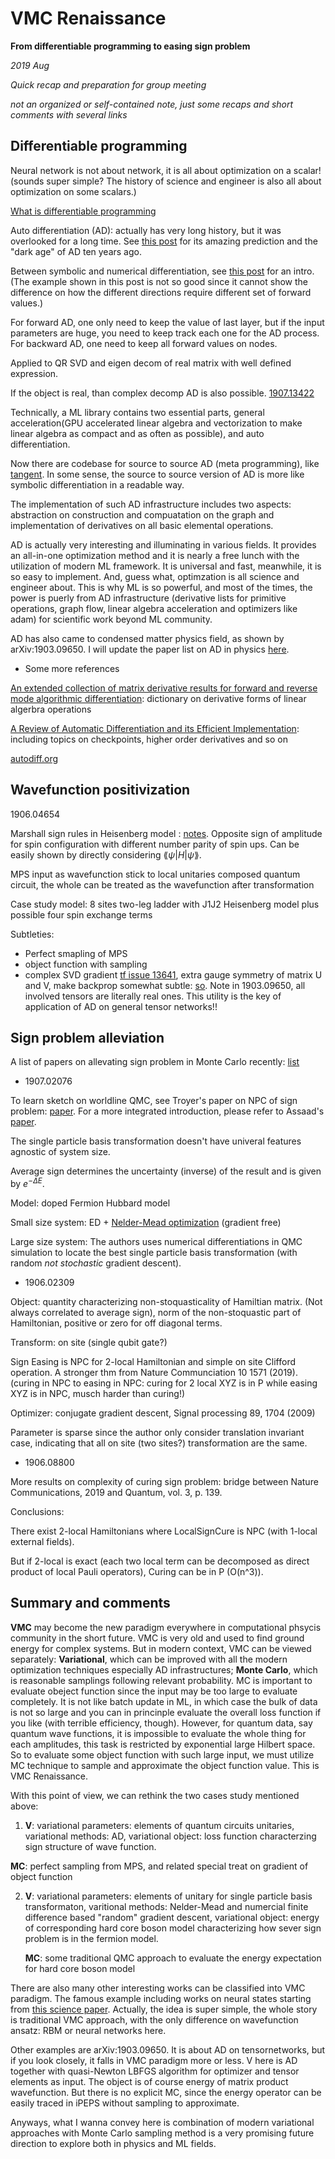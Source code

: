 # VMC Renaissance

**From differentiable programming to easing sign problem**

*2019 Aug*

*Quick recap and preparation for group meeting*

*not an organized or self-contained note, just some recaps and short comments with several links*

## Differentiable programming

Neural network is not about network, it is all about optimization on a scalar! (sounds super simple? The history of science and engineer is also all about optimization on some scalars.)

[What is differentiable programming](https://www.quora.com/What-is-Differentiable-Programming)

Auto differentiation (AD): actually has very long history, but it was overlooked for a long time. See [this post](https://justindomke.wordpress.com/2009/02/17/automatic-differentiation-the-most-criminally-underused-tool-in-the-potential-machine-learning-toolbox/) for its amazing prediction and the "dark age" of AD ten years ago.


Between symbolic and numerical differentiation, see [this post](https://loopvoid.github.io/2018/10/15/%E8%87%AA%E5%8A%A8%E5%BE%AE%E5%88%86%E6%B3%95/) for an intro. (The example shown in this post is not so good since it cannot show the difference on how the different directions require different set of forward values.)

For forward AD, one only need to keep the value of last layer, but if the input parameters are huge, you need to keep track each one for the AD process. For backward AD, one need to keep all forward values on nodes.

Applied to QR SVD and eigen decom of real matrix with well defined expression.

If the object is real, than complex decomp AD is also possible. [1907.13422](https://arxiv.org/pdf/1907.13422.pdf)

Technically, a ML library contains two essential parts, general acceleration(GPU accelerated linear algebra and vectorization to make linear algebra as compact and as often as possible), and auto differentiation.

Now there are codebase for source to source AD (meta programming), like [tangent](https://github.com/google/tangent). In some sense, the source to source version of AD is more like symbolic differentiation in a readable way.

The implementation of such AD infrastructure includes two aspects: abstraction on construction and compuatation on the graph and implementation of derivatives on all basic elemental operations.

AD is actually very interesting and illuminating in various fields. It provides an all-in-one optimization method and it is nearly a free lunch with the utilization of modern ML framework. It is universal and fast, meanwhile, it is so easy to implement. And, guess what, optimzation is all science and engineer about. This is why ML is so powerful, and most of the times, the power is puerly from AD infrastructure (derivative lists for primitive operations, graph flow, linear algebra acceleration and optimizers like adam) for scientific work beyond ML community.

AD has also came to condensed matter physics field, as shown by arXiv:1903.09650. I will update the paper list on AD in physics [here](https://github.com/quclub/Paper-reading/issues/38).

* Some more references

[An extended collection of matrix derivative results for forward and reverse mode algorithmic differentiation](https://people.maths.ox.ac.uk/gilesm/files/NA-08-01.pdf): dictionary on derivative forms of linear algerbra operations

[A Review of Automatic Differentiation and its Efficient Implementation](https://arxiv.org/pdf/1811.05031.pdf): including topics on checkpoints, higher order derivatives and so on

[autodiff.org](http://www.autodiff.org/)

## Wavefunction positivization

1906.04654

Marshall sign rules in Heisenberg model : [notes](https://www.escholar.manchester.ac.uk/api/datastream?publicationPid=uk-ac-man-scw:1a7072&datastreamId=POST-PEER-REVIEW-PUBLISHERS.PDF). Opposite sign of amplitude for spin configuration with different number parity of spin ups. Can be easily shown by directly considering $\lang \psi\vert H\vert\psi\rang$.

MPS input as wavefunction stick to local unitaries composed quantum circuit, the whole can be treated as the wavefunction after transformation

Case study model: 8 sites two-leg ladder with J1J2 Heisenberg model plus possible four spin exchange terms

Subtleties:

* Perfect smapling of MPS
* object function with sampling
* complex SVD gradient [tf issue 13641](https://github.com/tensorflow/tensorflow/issues/13641), extra gauge symmetry of matrix U and V, make backprop somewhat subtle: [so](https://math.stackexchange.com/questions/644327/how-unique-are-u-and-v-in-the-singular-value-decomposition). Note in 1903.09650, all involved tensors are literally real ones. This utility is the key of application of AD on general tensor networks!!

## Sign problem alleviation

A list of papers on allevating sign problem in Monte Carlo recently: [list](https://github.com/quclub/Paper-reading/issues/18)

* 1907.02076

To learn sketch on worldline QMC, see Troyer's paper on NPC of sign problem: [paper](https://journals.aps.org/prl/pdf/10.1103/PhysRevLett.94.170201). For a more integrated introduction, please refer to Assaad's [paper](https://pawn.physik.uni-wuerzburg.de/~assaad/Reprints/assaad_evertz.pdf).

The single particle basis transformation doesn't have univeral features agnostic of system size.

Average sign determines the uncertainty (inverse) of the result and is given by $e^{-\Delta E}$.

Model: doped Fermion Hubbard model

Small size system: ED + [Nelder-Mead optimization](http://wuli.wiki/online/NelMea.html) (gradient free)

Large size system: The authors uses numerical differentiations in QMC simulation to locate the best single particle basis transformation (with random *not stochastic* gradient descent).

* 1906.02309

Object: quantity characterizing non-stoquasticality of Hamiltian matrix. (Not always correlated to average sign), norm of the non-stoquastic part of Hamiltonian, positive or zero for off diagonal terms.

Transform: on site (single qubit gate?) 

Sign Easing is NPC for 2-local Hamiltonian and simple on site Clifford operation. A stronger thm from Nature Communciation 10 1571 (2019). (curing in NPC to easing in NPC: curing for 2 local XYZ is in P while easing XYZ is in NPC, musch harder than curing!)

Optimizer: conjugate gradient descent, Signal processing 89, 1704 (2009)

Parameter is sparse since the author only consider translation invariant case, indicating that all on site (two sites?) transformation are the same.

* 1906.08800

More results on complexity of curing sign problem: bridge between Nature Communications, 2019 and Quantum, vol. 3, p. 139.

Conclusions: 

There exist 2-local Hamiltonians where LocalSignCure is NPC (with 1-local external fields).

But if 2-local is exact (each two local term can be decomposed as direct product of local Pauli operators), Curing can be in P  (O(n^3)).

## Summary and comments

**VMC** may become the new paradigm everywhere in computational phsycis community in the short future. VMC is very old and used to find ground energy for complex systems. But in modern context, VMC can be viewed separately: **Variational**, which can be improved with all the modern optimization techniques especially AD infrastructures; **Monte Carlo**, which is reasonable samplings following relevant probability. MC is important to evaluate obeject function since the input may be too large to evaluate completely. It is not like batch update in ML, in which case the bulk of data is not so large and you can in princinple evaluate the overall loss function if you like (with terrible efficiency, though). However, for quantum data, say quantum wave functions, it is impossible to evaluate the whole thing for each amplitudes, this task is restricted by exponential large Hilbert space. So to evaluate some object function with such large input, we must utilize MC technique to sample and approximate the object function value. This is VMC Renaissance.

With this point of view, we can rethink the two cases study mentioned above:

1.  **V**: variational parameters: elements of quantum circuits unitaries, variational methods: AD, variational object: loss function characterzing sign structure of wave function.

   **MC**: perfect sampling from MPS, and related special treat on gradient of object function

2. **V**: variational parameters: elements of unitary for single particle basis transformaton, varitional methods: Nelder-Mead and numercial finite difference based "random" gradient descent, variational object: energy of corresponding hard core boson model characterizing how sever sign problem is in the fermion model.

   **MC**: some traditional QMC approach to evaluate the energy expectation for hard core boson model

There are also many other interesting works can be classified into VMC paradigm. The famous example including works on neural states starting from [this science paper](https://science.sciencemag.org/content/355/6325/602.abstract). Actually, the idea is super simple, the whole story is traditional VMC approach, with the only difference on wavefunction ansatz: RBM or neural networks here. 

Other examples are arXiv:1903.09650. It is about AD on tensornetworks, but if you look closely, it falls in VMC paradigm more or less. V here is AD together with quasi-Newton LBFGS algorithm for optimizer and tensor elements as input. The object is of course energy of matrix product wavefunction. But there is no explicit MC, since the energy operator can be easily traced in iPEPS without sampling to approximate.

Anyways, what I wanna convey here is combination of modern variational approaches with Monte Carlo sampling method is a very promising future direction to explore both in physics and ML fields.